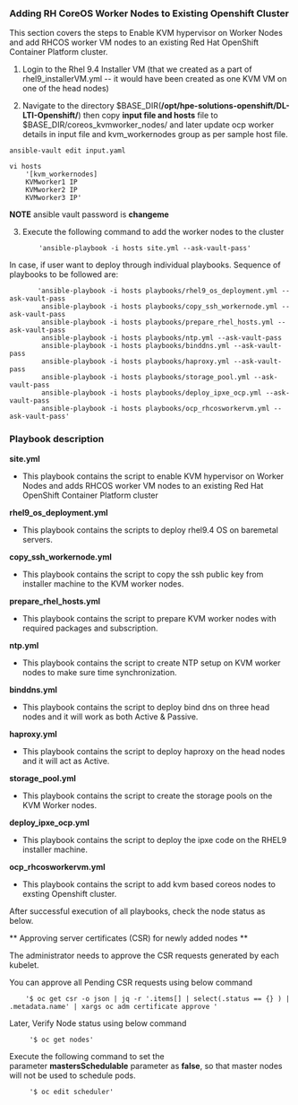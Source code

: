 ### **Adding RH CoreOS Worker Nodes to Existing Openshift Cluster**

This section covers the steps to Enable KVM hypervisor on Worker Nodes and add RHCOS worker VM nodes to an existing Red Hat OpenShift Container Platform cluster.

1. Login to the Rhel 9.4 Installer VM (that we created as a part of rhel9_installerVM.yml -- it would have been created as one KVM VM on one of the head nodes)

2. Navigate to the directory $BASE_DIR(**/opt/hpe-solutions-openshift/DL-LTI-Openshift/**) then copy **input file and hosts** file to $BASE_DIR/coreos_kvmworker_nodes/ and later update ocp worker details in input file and kvm_workernodes group as per sample host file. 

```
ansible-vault edit input.yaml
```
```
vi hosts
	'[kvm_workernodes]
	KVMworker1 IP
	KVMworker2 IP
	KVMworker3 IP'
```
**NOTE**
ansible vault password is **changeme**

3. Execute the following command to add the worker nodes to the cluster

           'ansible-playbook -i hosts site.yml --ask-vault-pass'

In case, if user want to deploy through individual playbooks. Sequence of playbooks to be followed are:

		   'ansible-playbook -i hosts playbooks/rhel9_os_deployment.yml --ask-vault-pass
		    ansible-playbook -i hosts playbooks/copy_ssh_workernode.yml --ask-vault-pass
			ansible-playbook -i hosts playbooks/prepare_rhel_hosts.yml --ask-vault-pass
			ansible-playbook -i hosts playbooks/ntp.yml --ask-vault-pass
			ansible-playbook -i hosts playbooks/binddns.yml --ask-vault-pass
			ansible-playbook -i hosts playbooks/haproxy.yml --ask-vault-pass
			ansible-playbook -i hosts playbooks/storage_pool.yml --ask-vault-pass
			ansible-playbook -i hosts playbooks/deploy_ipxe_ocp.yml --ask-vault-pass
			ansible-playbook -i hosts playbooks/ocp_rhcosworkervm.yml --ask-vault-pass'


### **Playbook description**

**site.yml**

-   This playbook contains the script to enable KVM hypervisor on Worker Nodes and adds RHCOS worker VM nodes to an existing Red Hat OpenShift Container Platform cluster

**rhel9_os_deployment.yml**

- This playbook contains the scripts to deploy rhel9.4 OS on baremetal servers.

**copy_ssh_workernode.yml**

-   This playbook contains the script to copy the ssh public key from installer machine to the KVM worker nodes.

**prepare_rhel_hosts.yml**

-   This playbook contains the script to prepare KVM worker nodes with required packages and subscription.

**ntp.yml**

-   This playbook contains the script to create NTP setup on KVM worker nodes to make sure time synchronization.

**binddns.yml**

-   This playbook contains the script to deploy bind dns on three head nodes and it will work as both Active & Passive.

**haproxy.yml**

-   This playbook contains the script to deploy haproxy on the head nodes and it will act as Active.

**storage_pool.yml**

-   This playbook contains the script to create the storage pools on the KVM Worker nodes.

**deploy_ipxe_ocp.yml**

-   This playbook contains the script to deploy the ipxe code on the RHEL9 installer machine.

**ocp_rhcosworkervm.yml**

-   This playbook contains the script to add kvm based coreos nodes to exsting Openshift cluster.

After successful execution of all playbooks, check the node status as below.

** Approving server certificates (CSR) for newly added nodes **

The administrator needs to approve the CSR requests generated by each kubelet.

You can approve all Pending CSR requests using below command

        '$ oc get csr -o json | jq -r '.items[] | select(.status == {} ) | .metadata.name' | xargs oc adm certificate approve '
		
Later, Verify Node status using below command

         '$ oc get nodes'

Execute the following command to set the parameter **mastersSchedulable** parameter as **false**, so that master nodes will not be used to schedule pods.

         '$ oc edit scheduler'

